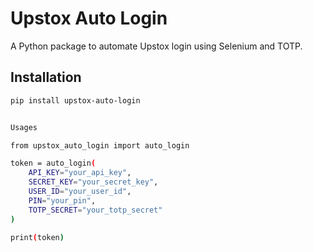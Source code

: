 # Upstox Auto Login

A Python package to automate Upstox login using Selenium and TOTP.

## Installation

```bash
pip install upstox-auto-login


Usages

from upstox_auto_login import auto_login

token = auto_login(
    API_KEY="your_api_key",
    SECRET_KEY="your_secret_key",
    USER_ID="your_user_id",
    PIN="your_pin",
    TOTP_SECRET="your_totp_secret"
)

print(token)
